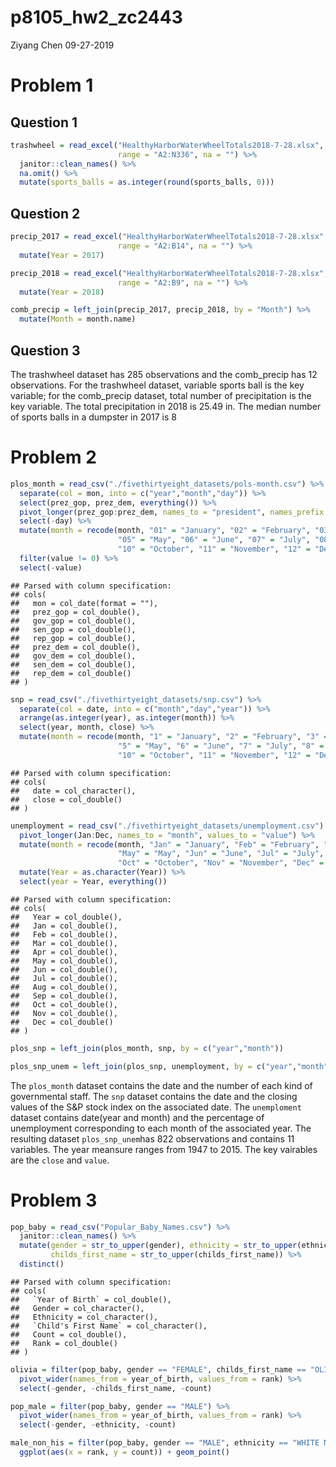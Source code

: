 p8105\_hw2\_zc2443
================
Ziyang Chen
09-27-2019

# Problem 1

## Question 1

``` r
trashwheel = read_excel("HealthyHarborWaterWheelTotals2018-7-28.xlsx", sheet = "Mr. Trash Wheel",
                        range = "A2:N336", na = "") %>%
  janitor::clean_names() %>%
  na.omit() %>% 
  mutate(sports_balls = as.integer(round(sports_balls, 0)))
```

## Question 2

``` r
precip_2017 = read_excel("HealthyHarborWaterWheelTotals2018-7-28.xlsx", sheet = "2017 Precipitation",
                        range = "A2:B14", na = "") %>% 
  mutate(Year = 2017)

precip_2018 = read_excel("HealthyHarborWaterWheelTotals2018-7-28.xlsx", sheet = "2017 Precipitation",
                        range = "A2:B9", na = "") %>% 
  mutate(Year = 2018)

comb_precip = left_join(precip_2017, precip_2018, by = "Month") %>% 
  mutate(Month = month.name)
```

## Question 3

The trashwheel dataset has 285 observations and the comb\_precip has 12
observations. For the trashwheel dataset, variable sports ball is the
key variable; for the comb\_precip dataset, total number of
precipitation is the key variable. The total precipitation in 2018 is
25.49 in. The median number of sports balls in a dumpster in 2017 is 8

# Problem 2

``` r
plos_month = read_csv("./fivethirtyeight_datasets/pols-month.csv") %>% 
  separate(col = mon, into = c("year","month","day")) %>%
  select(prez_gop, prez_dem, everything()) %>% 
  pivot_longer(prez_gop:prez_dem, names_to = "president", names_prefix = "prez_") %>% 
  select(-day) %>% 
  mutate(month = recode(month, "01" = "January", "02" = "February", "03" = "March", "04" = "April",
                        "05" = "May", "06" = "June", "07" = "July", "08" = "August", "09" = "September",
                        "10" = "October", "11" = "November", "12" = "December")) %>% 
  filter(value != 0) %>% 
  select(-value)
```

    ## Parsed with column specification:
    ## cols(
    ##   mon = col_date(format = ""),
    ##   prez_gop = col_double(),
    ##   gov_gop = col_double(),
    ##   sen_gop = col_double(),
    ##   rep_gop = col_double(),
    ##   prez_dem = col_double(),
    ##   gov_dem = col_double(),
    ##   sen_dem = col_double(),
    ##   rep_dem = col_double()
    ## )

``` r
snp = read_csv("./fivethirtyeight_datasets/snp.csv") %>% 
  separate(col = date, into = c("month","day","year")) %>% 
  arrange(as.integer(year), as.integer(month)) %>% 
  select(year, month, close) %>% 
  mutate(month = recode(month, "1" = "January", "2" = "February", "3" = "March", "4" = "April",
                        "5" = "May", "6" = "June", "7" = "July", "8" = "August", "9" = "September",
                        "10" = "October", "11" = "November", "12" = "December"))
```

    ## Parsed with column specification:
    ## cols(
    ##   date = col_character(),
    ##   close = col_double()
    ## )

``` r
unemployment = read_csv("./fivethirtyeight_datasets/unemployment.csv") %>% 
  pivot_longer(Jan:Dec, names_to = "month", values_to = "value") %>% 
  mutate(month = recode(month, "Jan" = "January", "Feb" = "February", "Mar" = "March", "Apr" = "April",
                        "May" = "May", "Jun" = "June", "Jul" = "July", "Aug" = "August", "Sep" = "September",
                        "Oct" = "October", "Nov" = "November", "Dec" = "December")) %>%
  mutate(Year = as.character(Year)) %>% 
  select(year = Year, everything())
```

    ## Parsed with column specification:
    ## cols(
    ##   Year = col_double(),
    ##   Jan = col_double(),
    ##   Feb = col_double(),
    ##   Mar = col_double(),
    ##   Apr = col_double(),
    ##   May = col_double(),
    ##   Jun = col_double(),
    ##   Jul = col_double(),
    ##   Aug = col_double(),
    ##   Sep = col_double(),
    ##   Oct = col_double(),
    ##   Nov = col_double(),
    ##   Dec = col_double()
    ## )

``` r
plos_snp = left_join(plos_month, snp, by = c("year","month"))

plos_snp_unem = left_join(plos_snp, unemployment, by = c("year","month"))
```

The `plos_month` dataset contains the date and the number of each kind
of governmental staff. The `snp` dataset contains the date and the
closing values of the S\&P stock index on the associated date. The
`unemploment` dataset contains date(year and month) and the percentage
of unemployment corresponding to each month of the associated year. The
resulting dataset `plos_snp_unem`has 822 observations and contains 11
variables. The year meansure ranges from 1947 to 2015. The key vairables
are the `close` and `value`.

# Problem 3

``` r
pop_baby = read_csv("Popular_Baby_Names.csv") %>% 
  janitor::clean_names() %>% 
  mutate(gender = str_to_upper(gender), ethnicity = str_to_upper(ethnicity),
         childs_first_name = str_to_upper(childs_first_name)) %>% 
  distinct()
```

    ## Parsed with column specification:
    ## cols(
    ##   `Year of Birth` = col_double(),
    ##   Gender = col_character(),
    ##   Ethnicity = col_character(),
    ##   `Child's First Name` = col_character(),
    ##   Count = col_double(),
    ##   Rank = col_double()
    ## )

``` r
olivia = filter(pop_baby, gender == "FEMALE", childs_first_name == "OLIVIA") %>% 
  pivot_wider(names_from = year_of_birth, values_from = rank) %>% 
  select(-gender, -childs_first_name, -count)

pop_male = filter(pop_baby, gender == "MALE") %>% 
  pivot_wider(names_from = year_of_birth, values_from = rank) %>% 
  select(-gender, -ethnicity, -count)

male_non_his = filter(pop_baby, gender == "MALE", ethnicity == "WHITE NON HISPANIC", year_of_birth == 2016) %>% 
  ggplot(aes(x = rank, y = count)) + geom_point()
```
